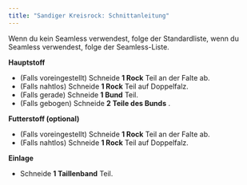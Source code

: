 ```yaml
---
title: "Sandiger Kreisrock: Schnittanleitung"
---
```


<Note>

Wenn du kein Seamless verwendest, folge der Standardliste, wenn du Seamless verwendest, folge der Seamless-Liste.

</Note>

**Hauptstoff**

- (Falls voreingestellt) Schneide **1 Rock** Teil an der Falte ab.
- (Falls nahtlos) Schneide **1 Rock** Teil auf Doppelfalz.
- (Falls gerade) Schneide **1 Bund** Teil.
- (Falls gebogen) Schneide **2 Teile des Bunds** .

**Futterstoff (optional)**

- (Falls voreingestellt) Schneide **1 Rock** Teil an der Falte ab.
- (Falls nahtlos) Schneide **1 Rock** Teil auf Doppelfalz.

**Einlage**

- Schneide **1 Taillenband** Teil.
